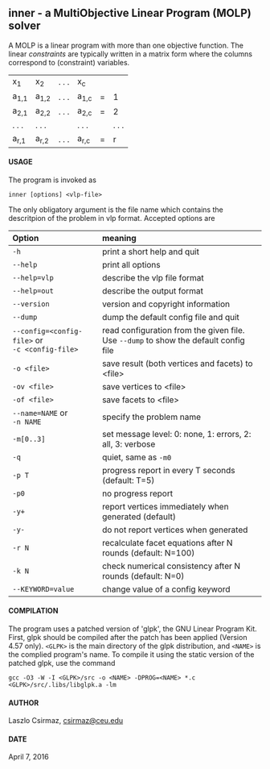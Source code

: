 ## inner - a MultiObjective Linear Program (MOLP) solver

A MOLP is a linear program with more than one objective function. The linear
*constraints* are typically written in a matrix form where the columns
correspond to (constraint) variables.
       
<table align="center"><tbody>
<tr style="margin:0 0 3px 0;">
    <td>x<sub>1</sub></td><td>x<sub>2</sub></td><td> . . . </td><td>x<sub>c</sub></td>      <td> </td><td> </td></tr>
<tr><td>a<sub>1,1</sub></td><td>a<sub>1,2</sub></td><td> . . . </td><td>a<sub>1,c</sub></td><td>=</td><td b<sub>1</sub></tr>
<tr><td>a<sub>2,1</sub></td><td>a<sub>2,2</sub></td><td> . . . </td><td>a<sub>2,c</sub></td><td>=</td><td b<sub>2</sub></tr>
<tr><td> . . . </td>        <td> . . .         </td><td>       </td><td> . . .         </td><td> </td><td> . . . </td></tr>
<tr><td>a<sub>r,1</sub></td><td>a<sub>r,2</sub></td><td> . . . </td><td>a<sub>r,c</sub></td><td>=</td><td b<sub>r</sub></tr>
</tbody></table>


#### USAGE

The program is invoked as

    inner [options] <vlp-file>

The only obligatory argument is the file name which contains the descritpion
of the problem in vlp format. Accepted options are

| Option | meaning |
|:-------|:--------|
| `-h`          | print a short help and quit |
| `--help`      | print all options |
| `--help=vlp`  | describe the vlp file format |
| `--help=out`  | describe the output format |
| `--version`   | version and copyright information |
| `--dump`     | dump the default config file and quit |
| `--config=<config-file>` or <br> `-c <config-file>`  | read configuration from the given file. <br>  Use `--dump` to show the default config file |
| `-o <file>`  | save result (both vertices and facets) to \<file\> |
| `-ov <file>` | save vertices to \<file\> |
| `-of <file>` | save facets to \<file\> |
| `--name=NAME` or <br> `-n NAME`    | specify the problem name |
| `-m[0..3]`   | set message level: 0: none, 1: errors, 2: all, 3: verbose |
| `-q`         | quiet, same as `-m0` |
| `-p T`       | progress report in every T seconds (default: T=5) |
| `-p0`        | no progress report |
| `-y+`        | report vertices immediately when generated (default) |
| `-y-`        | do not report vertices when generated |
| `-r N`       | recalculate facet equations after N rounds (default: N=100) |
| `-k N`       | check numerical consistency after N rounds (default: N=0) |
| `--KEYWORD=value` | change value of a config keyword |


#### COMPILATION

The program uses a patched version of 'glpk', the GNU Linear Program Kit. 
First, glpk should be compiled after the patch has been applied (Version
4.57 only). `<GLPK>` is the main directory of the glpk distribution, and 
`<NAME>` is the complied program's name. To compile it using the static
version of the patched glpk, use the command

    gcc -O3 -W -I <GLPK>/src -o <NAME> -DPROG=<NAME> *.c <GLPK>/src/.libs/libglpk.a -lm



#### AUTHOR

Laszlo Csirmaz, <csirmaz@ceu.edu>

#### DATE

April 7, 2016

